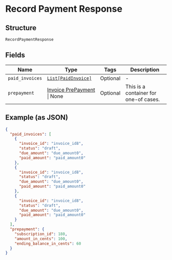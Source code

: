 
# Record Payment Response

## Structure

`RecordPaymentResponse`

## Fields

| Name | Type | Tags | Description |
|  --- | --- | --- | --- |
| `paid_invoices` | [`List[PaidInvoice]`](../../doc/models/paid-invoice.md) | Optional | - |
| `prepayment` | [Invoice PrePayment](../../doc/models/invoice-pre-payment.md) \| None | Optional | This is a container for one-of cases. |

## Example (as JSON)

```json
{
  "paid_invoices": [
    {
      "invoice_id": "invoice_id8",
      "status": "draft",
      "due_amount": "due_amount0",
      "paid_amount": "paid_amount0"
    },
    {
      "invoice_id": "invoice_id8",
      "status": "draft",
      "due_amount": "due_amount0",
      "paid_amount": "paid_amount0"
    },
    {
      "invoice_id": "invoice_id8",
      "status": "draft",
      "due_amount": "due_amount0",
      "paid_amount": "paid_amount0"
    }
  ],
  "prepayment": {
    "subscription_id": 180,
    "amount_in_cents": 100,
    "ending_balance_in_cents": 60
  }
}
```

